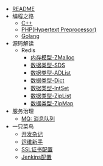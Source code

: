 * [README](/README.md)
* 编程之路
   * [C++](/articals/prog.language.cpp.md) 
   * [PHP(Hypertext Preprocessor)](/articals/prog.language.php.md)
   * [Golang](/articals/prog.language.go.md)
* 源码解读
   * Redis
      * [内存模型-ZMalloc](/articals/Redis/Redis内存模型-zmalloc.md)
      * [数据类型-SDS](/articals/Redis/Redis数据类型-SDS解析.md)
      * [数据类型-ADList](/articals/Redis/Redis数据类型-ADList解析.md)
      * [数据类型-Dict](/articals/Redis/Redis数据类型-DICT解析.md)
      * [数据类型-IntSet](/articals/Redis/Redis数据类型-IntSet解析.md)
      * [数据类型-ZipList](/articals/Redis/Redis数据类型-ZipList解析.md)
      * [数据类型-ZipMap](/articals/Redis/Redis数据类型-ZipMap解析.md)
* 服务治理
  * [MQ: 消息队列](/articals/srv.mq.md)
* 一只菜鸟
   * [开发杂记](/articals/storm.dev.md)
   * [运维新手](/articals/storm.devops.md)
   * [SSL证书配置](/articals/conf.ssl.md)
   * [Jenkins配置](/articals/conf.jenkins.md)
